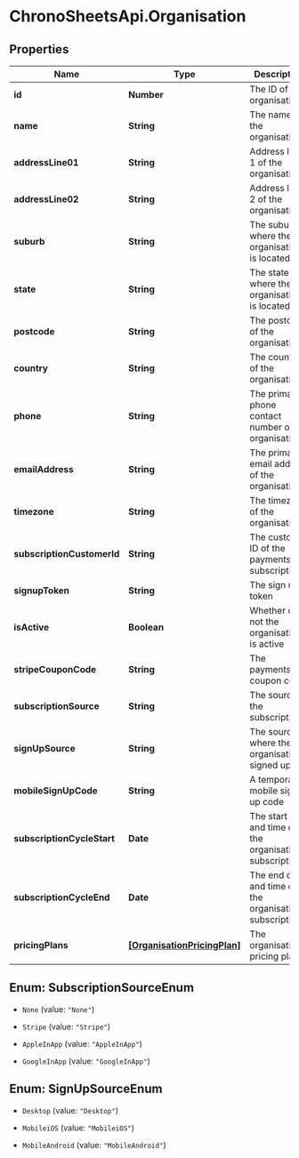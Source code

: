 # ChronoSheetsApi.Organisation

## Properties

Name | Type | Description | Notes
------------ | ------------- | ------------- | -------------
**id** | **Number** | The ID of the organisation | [optional] 
**name** | **String** | The name of the organisation | [optional] 
**addressLine01** | **String** | Address line 1 of the organisation | [optional] 
**addressLine02** | **String** | Address line 2 of the organisation | [optional] 
**suburb** | **String** | The suburb where the organisation is located | [optional] 
**state** | **String** | The state where the organisation is located | [optional] 
**postcode** | **String** | The postcode of the organisation | [optional] 
**country** | **String** | The country of the organisation | [optional] 
**phone** | **String** | The primary phone contact number of the organisation | [optional] 
**emailAddress** | **String** | The primary email address of the organisation | [optional] 
**timezone** | **String** | The timezone of the organisation | [optional] 
**subscriptionCustomerId** | **String** | The customer ID of the payments subscription | [optional] 
**signupToken** | **String** | The sign up token | [optional] 
**isActive** | **Boolean** | Whether or not the organisation is active | [optional] 
**stripeCouponCode** | **String** | The payments coupon code | [optional] 
**subscriptionSource** | **String** | The source of the subscription | [optional] 
**signUpSource** | **String** | The source where the organisation signed up | [optional] 
**mobileSignUpCode** | **String** | A temporary mobile sign up code | [optional] 
**subscriptionCycleStart** | **Date** | The start date and time of the organisations subscription | [optional] 
**subscriptionCycleEnd** | **Date** | The end date and time of the organisations subscription | [optional] 
**pricingPlans** | [**[OrganisationPricingPlan]**](OrganisationPricingPlan.md) | The organisation&#39;s pricing plans | [optional] 



## Enum: SubscriptionSourceEnum


* `None` (value: `"None"`)

* `Stripe` (value: `"Stripe"`)

* `AppleInApp` (value: `"AppleInApp"`)

* `GoogleInApp` (value: `"GoogleInApp"`)





## Enum: SignUpSourceEnum


* `Desktop` (value: `"Desktop"`)

* `MobileiOS` (value: `"MobileiOS"`)

* `MobileAndroid` (value: `"MobileAndroid"`)




